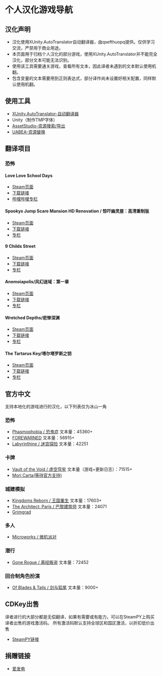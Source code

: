 # 个人汉化游戏导航
## 汉化声明
* 汉化使用XUnity.AutoTranslator自动翻译器，由qsefthuopq提供。仅供学习交流，严禁用于商业用途。
* 本页面用于归档个人汉化的部分游戏，使用XUnity.AutoTranslator并不能完全汉化，部分文本可能无法识别。
* 使用该工具需要通关游戏，查看所有文本，因此译者未遇到的文本默认使用机翻。
* 包含变量的文本需要用到正则表达式，部分译作尚未设置好相关配置，同样默认使用机翻。
## 使用工具
* [XUnity.AutoTranslator-自动翻译器](https://github.com/bbepis/XUnity.AutoTranslator)
* Unity（制作TMP字体）
* [AssetStudio-资源搜索/导出](https://github.com/Perfare/AssetStudio)
* [UABEA-资源替换](https://github.com/nesrak1/UABEA)
## 翻译项目
### 恐怖
#### Love Love School Days
* [Steam页面](https://store.steampowered.com/app/1305300/Love_Love_School_Days/)
* [下载链接](https://pan.baidu.com/s/1GgV26horfw-oSEjxeyTo7A?pwd=w8qh)
* [哔哩哔哩专栏](https://www.bilibili.com/read/cv21710809)

#### Spookys Jump Scare Mansion HD Renovation / 惊吓幽灵屋：高清重制版
* [Steam页面](https://store.steampowered.com/app/577690/Spookys_Jump_Scare_Mansion_HD_Renovation/)
* [下载链接](https://pan.baidu.com/s/1EhDGwH_tezzyEGXYOEpv_A?pwd=96t1)
* [专栏](https://www.bilibili.com/read/cv23966534)

#### 9 Childs Street
* [Steam页面](https://store.steampowered.com/app/1895890/9_Childs_Street/)
* [下载链接](https://pan.baidu.com/s/1IoFNHwFzrfErpEDeWd_wUw?pwd=8zh9)
* [专栏](https://www.bilibili.com/read/cv21710809)

#### Anemoiapolis/风幻迷域：第一章
* [Steam页面](https://store.steampowered.com/app/1522960/Anemoiapolis_Chapter_1/)
* [下载链接](https://pan.baidu.com/s/1FQq3tF6TGsoLlCXLWvK4NQ?pwd=m8yw)
* [专栏](https://www.bilibili.com/read/cv22235477)

#### Wretched Depths/悲惨深渊
* [Steam页面](https://store.steampowered.com/app/2343240/Wretched_Depths/)
* [下载链接](https://pan.baidu.com/s/1Ja8-ZKZUKlDFgyWOd7CCPQ?pwd=fkt8)
* [专栏](https://www.bilibili.com/read/cv23549290)

#### The Tartarus Key/塔尔塔罗斯之钥
* [Steam页面](https://steamcommunity.com/app/1431850)
* [下载链接](https://pan.baidu.com/s/1JgFlAx_uoWs67pcZxbbnbQ?pwd=hn9r%C2%A0)
* [专栏](https://www.bilibili.com/read/cv24440301)
## 官方中文
支持本地化的游戏进行的汉化，以下列表仅为冰山一角

### 恐怖
* [Phasmophobia / 恐鬼症](https://store.steampowered.com/app/739630/Phasmophobia/) 文本量：45360+
* [FOREWARNED](https://store.steampowered.com/app/1562420/FOREWARNED/) 文本量：56915+
* [Labyrinthine / 迷宫探险](https://store.steampowered.com/app/1302240/Labyrinthine/) 文本量：42251
### 卡牌
* [Vault of the Void / 虚空穹牢](https://store.steampowered.com/app/1135810/Vault_of_the_Void/) 文本量（游戏+更新日志）：71515+
* [Mori Carta(等待官方支持)](https://store.steampowered.com/app/1570830/Mori_Carta/) 
### 城建模拟
* [Kingdoms Reborn / 王国重生](https://store.steampowered.com/app/1307890/Kingdoms_Reborn/) 文本量：17603+
* [The Architect: Paris / 巴黎建筑师](https://store.steampowered.com/app/1525620/The_Architect_Paris/) 文本量：24071
* [Grimgrad](https://store.steampowered.com/app/1837340/Grimgrad/) 

### 多人
* [Microworks / 微机派对](https://store.steampowered.com/app/1233410/MicroWorks/)
### 潜行
* [Gone Rogue / 离经叛盗](https://store.steampowered.com/app/1803600/Gone_Rogue/) 文本量：72452
### 回合制角色扮演
* [Of Blades & Tails / 剑与狐尾](https://store.steampowered.com/app/1768780/Of_Blades__Tails/) 文本量：9000+

## CDKey出售
译者进行的大部分都是无偿翻译，如果有需要或有能力，可以在SteamPY上购买译者出售的游戏激活码。
所有激活码默认支持全球区和国区激活，以折扣低价出售

* [SteamPY链接](https://steampy.com/share?id=634193707742007296)


## 捐赠链接
* [爱发电](https://afdian.net/a/qser1)
